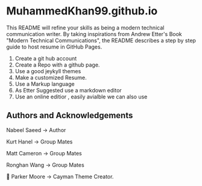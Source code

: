 # MuhammedKhan99.github.io

This README will refine your skills as being a modern technical communication writer. By taking inspirations from Andrew Etter's Book "Modern Technical Communications", the README describes a step by step guide to host resume in GitHub Pages.


1) Create a git hub account
2) Create a Repo with a github page.
3) Use a good jeykyll themes
4) Make a customized Resume.
5) Use a Markup language
6) As Etter Suggested use a markdown editor
7) Use an online editior , easily avialble  we can also use 




## Authors and Acknowledgements

Nabeel Saeed -> Author

Kurt Hanel -> Group Mates

Matt Cameron -> Group Mates

Ronghan Wang -> Group Mates


📡 Parker Moore -> Cayman Theme Creator.

